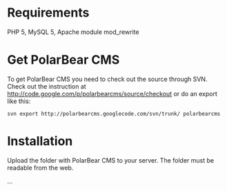 # Requirements #
PHP 5, MySQL 5, Apache module mod\_rewrite

# Get PolarBear CMS #
To get PolarBear CMS you need to check out the source through SVN. Check out the instruction at http://code.google.com/p/polarbearcms/source/checkout or do an export like this:
```
svn export http://polarbearcms.googlecode.com/svn/trunk/ polarbearcms
```



# Installation #
Upload the folder with PolarBear CMS to your server. The folder must be readable from the web.

...